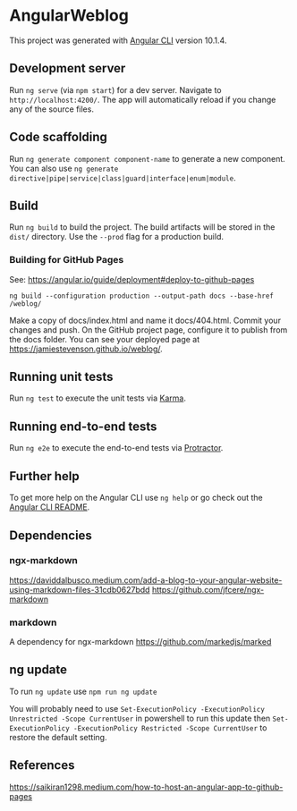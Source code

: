 # AngularWeblog

This project was generated with [Angular CLI](https://github.com/angular/angular-cli) version 10.1.4.

## Development server

Run `ng serve` (via `npm start`) for a dev server. Navigate to `http://localhost:4200/`. The app will automatically reload if you change any of the source files.

## Code scaffolding

Run `ng generate component component-name` to generate a new component. You can also use `ng generate directive|pipe|service|class|guard|interface|enum|module`.

## Build

Run `ng build` to build the project. The build artifacts will be stored in the `dist/` directory. Use the `--prod` flag for a production build.

### Building for GitHub Pages
See: https://angular.io/guide/deployment#deploy-to-github-pages

`ng build --configuration production --output-path docs --base-href /weblog/`

Make a copy of docs/index.html and name it docs/404.html.
Commit your changes and push.
On the GitHub project page, configure it to publish from the docs folder.
You can see your deployed page at https://jamiestevenson.github.io/weblog/.

## Running unit tests

Run `ng test` to execute the unit tests via [Karma](https://karma-runner.github.io).

## Running end-to-end tests

Run `ng e2e` to execute the end-to-end tests via [Protractor](http://www.protractortest.org/).

## Further help

To get more help on the Angular CLI use `ng help` or go check out the [Angular CLI README](https://github.com/angular/angular-cli/blob/master/README.md).

## Dependencies

### ngx-markdown

https://daviddalbusco.medium.com/add-a-blog-to-your-angular-website-using-markdown-files-31cdb0627bdd
https://github.com/jfcere/ngx-markdown

### markdown

A dependency for ngx-markdown
https://github.com/markedjs/marked

## ng update

To run `ng update` use `npm run ng update`

You will probably need to use `Set-ExecutionPolicy -ExecutionPolicy Unrestricted -Scope CurrentUser` in powershell to run this update then
`Set-ExecutionPolicy -ExecutionPolicy Restricted -Scope CurrentUser` to restore the default setting.

## References

<https://saikiran1298.medium.com/how-to-host-an-angular-app-to-github-pages>